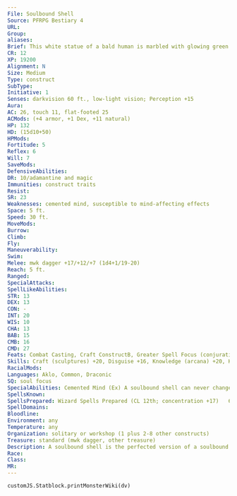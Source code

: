 ```yaml
---
File: Soulbound Shell
Source: PFRPG Bestiary 4
URL: 
Group: 
aliases: 
Brief: This white statue of a bald human is marbled with glowing green veins of energy.
CR: 12
XP: 19200
Alignment: N
Size: Medium
Type: construct
SubType: 
Initiative: 1
Senses: darkvision 60 ft., low-light vision; Perception +15
Aura: 
AC: 26, touch 11, flat-footed 25
ACMods: (+4 armor, +1 Dex, +11 natural)
HP: 132
HD: (15d10+50)
HPMods: 
Fortitude: 5
Reflex: 6
Will: 7
SaveMods: 
DefensiveAbilities: 
DR: 10/adamantine and magic
Immunities: construct traits
Resist: 
SR: 23
Weaknesses: cemented mind, susceptible to mind-affecting effects
Space: 5 ft.
Speed: 30 ft.
MoveMods: 
Burrow: 
Climb: 
Fly: 
Maneuverability: 
Swim: 
Melee: mwk dagger +17/+12/+7 (1d4+1/19-20)
Reach: 5 ft.
Ranged: 
SpecialAttacks: 
SpellLikeAbilities: 
STR: 13
DEX: 13
CON: -
INT: 20
WIS: 10
CHA: 13
BAB: 15
CMB: 16
CMD: 27
Feats: Combat Casting, Craft ConstructB, Greater Spell Focus (conjuration), Improved Iron Will, Iron Will, Skill Focus (Spellcraft), Spell Focus (conjuration), Spell Focus (enchantment), Toughness
Skills: Craft (sculptures) +20, Disguise +16, Knowledge (arcana) +20, Knowledge (engineering) +20, Perception +15, Spellcraft +26, Use Magic Device +16
RacialMods: 
Languages: Aklo, Common, Draconic
SQ: soul focus
SpecialAbilities: Cemented Mind (Ex) A soulbound shell can never change its known or prepared spells.  Soul Focus (Su) The soul bound to the shell lives within a gem inside its chest. As long as this soul focus remains intact, it can be used to animate another shell, at the same cost as creating a new soulbound shell, and retains its personality and memories. A soul focus has hardness 8, 12 hit points, and a break DC of 20.  Spells A spellbound shell casts spells as a 12th-level cleric, witch, or wizard, but does not gain any other class abilities.  Susceptible to Mind-Affecting Effects (Ex) A soulbound shell is not immune to mind-affecting effects.
SpellsKnown: 
SpellsPrepared: Wizard Spells Prepared (CL 12th; concentration +17)   6th-beast shape IV, disintegrate (DC 21)   5th-cloudkill (2, DC 22), dominate person (DC 21), passwall   4th-black tentacles (2), fire shield, shout (DC 19)   3rd-fly, lightning bolt (2, DC 18), stinking cloud (2, DC 20)   2nd-false life (already cast), glitterdust (DC 19), hideous laughter (DC 18), make whole, mirror image   1st-charm person (2, DC 17), expeditious retreat, grease (DC 18), mage armor (already cast), unseen servant   0-acid splash, detect magic, mage hand, read magic
SpellDomains: 
Bloodline: 
Environment: any
Temperature: any
Organization: solitary or workshop (1 plus 2-8 other constructs)
Treasure: standard (mwk dagger, other treasure)
Description: A soulbound shell is the perfected version of a soulbound mannequin, allowing the soul to retain its spellcasting.  Construction  A soulbound shell is constructed from marble, a 5,000 gp gem for the soul focus, and the soul of a willing spellcaster of at least 12th level who dies at the culmination of the creation process and animates the stone shell.  SOULBOUND SHELL  CL 12th; Price 115,000 gp  Construction  Requirements Craft Construct, false life, magic jar, make whole, mnemonic enhancer, stoneskin; Skill Craft (sculpture); Cost 60,000 gp
Race: 
Class: 
MR: 
---
```

```dataviewjs
customJS.Statblock.printMonsterWiki(dv)
```
